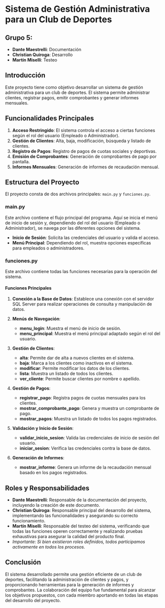 # Sistema de Gestión Administrativa para un Club de Deportes

## Grupo 5:

- **Dante Maestrelli**: Documentación
- **Christian Quiroga**: Desarrollo
- **Martín Miselli**: Testeo

## Introducción

Este proyecto tiene como objetivo desarrollar un sistema de gestión administrativa para un club de deportes. El sistema permite administrar clientes, registrar pagos, emitir comprobantes y generar informes mensuales.

## Funcionalidades Principales

1. **Acceso Restringido**: El sistema controla el acceso a ciertas funciones según el rol del usuario (Empleado o Administrador).
2. **Gestión de Clientes**: Alta, baja, modificación, búsqueda y listado de clientes.
3. **Registro de Pagos**: Registro de pagos de cuotas sociales y deportivas.
4. **Emisión de Comprobantes**: Generación de comprobantes de pago por pantalla.
5. **Informes Mensuales**: Generación de informes de recaudación mensual.

## Estructura del Proyecto

El proyecto consta de dos archivos principales: `main.py` y `funciones.py`.

### main.py

Este archivo contiene el flujo principal del programa. Aquí se inicia el menú de inicio de sesión y, dependiendo del rol del usuario (Empleado o Administrador), se navega por las diferentes opciones del sistema.

- **Inicio de Sesión**: Solicita las credenciales del usuario y valida el acceso.
- **Menú Principal**: Dependiendo del rol, muestra opciones específicas para empleados o administradores.

### funciones.py

Este archivo contiene todas las funciones necesarias para la operación del sistema.

#### Funciones Principales

1. **Conexión a la Base de Datos**: Establece una conexión con el servidor SQL Server para realizar operaciones de consulta y manipulación de datos.

2. **Menús de Navegación**:

   - **menu_login**: Muestra el menú de inicio de sesión.
   - **menu_principal**: Muestra el menú principal adaptado según el rol del usuario.

3. **Gestión de Clientes**:

   - **alta**: Permite dar de alta a nuevos clientes en el sistema.
   - **baja**: Marca a los clientes como inactivos en el sistema.
   - **modificar**: Permite modificar los datos de los clientes.
   - **lista**: Muestra un listado de todos los clientes.
   - **ver_cliente**: Permite buscar clientes por nombre o apellido.

4. **Gestión de Pagos**:

   - **registrar_pago**: Registra pagos de cuotas mensuales para los clientes.
   - **mostrar_comprobante_pago**: Genera y muestra un comprobante de pago.
   - **mostrar_pagos**: Muestra un listado de todos los pagos registrados.

5. **Validación y Inicio de Sesión**:

   - **validar_inicio_sesion**: Valida las credenciales de inicio de sesión del usuario.
   - **iniciar_sesion**: Verifica las credenciales contra la base de datos.

6. **Generación de Informes**:
   - **mostrar_informe**: Genera un informe de la recaudación mensual basado en los pagos registrados.

## Roles y Responsabilidades

- **Dante Maestrelli**: Responsable de la documentación del proyecto, incluyendo la creación de este documento.
- **Christian Quiroga**: Responsable principal del desarrollo del sistema, implementando las funcionalidades y asegurando su correcto funcionamiento.
- **Martín Miselli**: Responsable del testeo del sistema, verificando que todas las funciones operen correctamente y realizando pruebas exhaustivas para asegurar la calidad del producto final.
- _Importante: Si bien existieron roles definidos, todos participamos activamente en todos los procesos._

## Conclusión

El sistema desarrollado permite una gestión eficiente de un club de deportes, facilitando la administración de clientes y pagos, y proporcionando herramientas para la generación de informes y comprobantes. La colaboración del equipo fue fundamental para alcanzar los objetivos propuestos, con cada miembro aportando en todas las etapas del desarrollo del proyecto.
